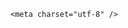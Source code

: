 <!DOCTYPE html>
<html lang="zh-CN">

<head>
    
<title>哈佛被禁止招收国际学生，中国的哈佛留学生现状怎样？真的要立马转学吗？_腾讯新闻</title>
<meta name="keywords" content="哈佛,留学生,中国,特朗普,加利福尼亚大学洛杉矶分校">
<meta name="description" content="美国国土安全部5月22日表示，特朗普政府已暂停哈佛大学招收国际学生的资格。美国国土安全部部长克里斯蒂·诺姆在致哈佛大学的一封信中表示，哈佛大学的学生和交流访问者项目（SEVP）认证即日起被撤销。信中表示，此次认证撤销将使哈佛大学在2025-2026学年不得招收任何持F类或J类非移民身份的外籍学生。此外，现有持F类或J类...">
<meta name="author" content="腾讯网">
<meta name="copyright" content="Copyright 1998 - 2025 Tencent. All Rights Reserved">
<meta property="og:type" content="news" />

<meta property="og:title" content="哈佛被禁止招收国际学生，中国的哈佛留学生现状怎样？真的要立马转学吗？_腾讯新闻" />
<meta property="og:description" content="美国国土安全部5月22日表示，特朗普政府已暂停哈佛大学招收国际学生的资格。美国国土安全部部长克里斯蒂·诺姆在致哈佛大学的一封信中表示，哈佛大学的学生和交流访问者项目（SEVP）认证即日起被撤销。信中表示，此次认证撤销将使哈佛大学在2025-2026学年不得招收任何持F类或J类非移民身份的外籍学生。此外，现有持F类或J类..." />
<meta property="og:url" content="https://news.qq.com/rain/a/20250523Q06HI700" />
<meta property="og:image" content="https://inews.gtimg.com/news_ls/OYEV4spgFvFSQpK0Z2s9E44rxZpMEy_PFLgZMdaXIGIfsAA_640330/0" />
<meta property="article:author" content="" />
<meta property="article:published_time" content="2025-05-23 18:21:16" />
<meta property="category" content="" />

    <meta charset="utf-8" />
<meta http-equiv="X-UA-Compatible" content="IE=Edge" />
<meta name="viewport" content="width=device-width, initial-scale=1, shrink-to-fit=no" />
<link rel="dns-prefetch" href="mat1.gtimg.com">
<link rel="dns-prefetch" href="i.news.qq.com">
<link rel="shortcut icon" href="https://mat1.gtimg.com/qqcdn/qqindex2021/favicon.ico">
<script nomodule="true" src="https://mat1.gtimg.com/qqcdn/qqindex2021/common-static/20240515201444/core3-37-1.min.js"></script>
<script>
  try {
    if (!window.IntersectionObserver) {
      var observerScript = document.createElement('script');
      observerScript.src = "https://mat1.gtimg.com/qqcdn/qqindex2021/common-static/20241024141058/intersection-observer-polyfill.js";
      document.head.appendChild(observerScript);
    }
  } catch (error) {}
</script>

<script>
  try {
    if (!Element.prototype.scrollTo) {
      var scrollScript = document.createElement('script');
      scrollScript.src = "https://mat1.gtimg.com/qqcdn/qqindex2021/common-static/20241025153001/scroll-behavior-polyfill.js";
      document.head.appendChild(scrollScript);
    }
  } catch (error) {}
</script>
<script>
  try {
    if ('scrollRestoration' in window.history) {
      window.history.scrollRestoration = 'manual';
    }
    window.isPcClient = Boolean(window.electron) && (
      window.navigator.userAgent.indexOf('pc-client') > 0 ||
      window.navigator.userAgent.indexOf('TencentNews') > 0
    );
  } catch {}
</script>
<script>
  try {
    if (window.isPcClient) {
      var bodyStyle = document.createElement('style');
      bodyStyle.innerText = 'body{ zoom: 0.95 }';
      document.head.appendChild(bodyStyle);
    }
  } catch {}
</script>
<script>
  window.DATA = {"atype":232,"relate_extend_infos":{"abstract":"美国国土安全部5月22日表示，特朗普政府已暂停哈佛大学招收国际学生的资格。美国国土安全部部长克里斯蒂·诺姆在致哈佛大学的一封信中表示，哈佛大学的学生和交流访问者项目（SEVP）认证即日起被撤销。信中表示，此次认证撤销将使哈佛大学在2025-2026学年不得招收任何持F类或J类非移民身份的外籍学生。此外，现有持F类或J类...","id":"20250523A01KP300","imgURL":"https://inews.gtimg.com/om_ls/OT1PO4MWK2RMgzenq7nLs2fUBuCpl8QzwBm_aVv_mzvbQAA_640330/0","imgURLSmall":"https://inews.gtimg.com/om_ls/OT1PO4MWK2RMgzenq7nLs2fUBuCpl8QzwBm_aVv_mzvbQAA_150120/0","longTitle":"美国政府暂停哈佛大学招收国际学生资格","title":"美国政府暂停哈佛大学招收国际学生资格","url":"http://view.inews.qq.com/a/20250523A01KP300"},"remarks":"","self_declare":{"declare":"个人观点，仅供参考"},"already_answer":false,"adInfo":{"openRelatedNewsAd":1,"openAds":1,"openAdsComment":1,"openAdsPhotos":1,"openAdsText":1},"attribute":{},"intro":"","is_deleted":0,"all_long_pic":1,"disableDeclare":1,"news_update_time":1748006515,"questionInfo":{"question_short_title":"哈佛被禁止招收国际学生，中国的哈佛留学生现状怎样？真的要立马转学吗？","relate_extend_infos":[{"id":"20250523A01KP300","longtitle":"美国政府暂停哈佛大学招收国际学生资格","picShowType":"90092","thumbnails_qqnews":["https://inews.gtimg.com/om_ls/OT1PO4MWK2RMgzenq7nLs2fUBuCpl8QzwBm_aVv_mzvbQAA_294195/0"],"title":"美国政府暂停哈佛大学招收国际学生资格","url":"https://view.inews.qq.com/a/20250523A01KP300","abstract":"美国国土安全部5月22日表示，特朗普政府已暂停哈佛大学招收国际学生的资格。美国国土安全部部长克里斯蒂·诺姆在致哈佛大学的一封信中表示，哈佛大学的学生和交流访问者项目（SEVP）认证即日起被撤销。信中表示，此次认证撤销将使哈佛大学在2025-2026学年不得招收任何持F类或J类非移民身份的外籍学生。此外，现有持F类或J类...","articletype":"0"}],"thumbnails_qqnews":["https://inews.gtimg.com/news_ls/OoCqnhb6gO1MITNot8f5X9-QztiR0OeJmLsBIYTFkB1EgAA_294195/0"],"title":"哈佛被禁止招收国际学生，中国的哈佛留学生现状怎样？真的要立马转学吗？","url":"http://view.inews.qq.com/a/20250523Q06HI700","abstract":"","id":"20250523Q06HI700","longtitle":"美国政府禁止哈佛招收国际学生，中国的哈佛留学生现状怎样？"},"surl":"https://view.inews.qq.com/a/20250523Q06HI700","answer_num":1,"ai_switch":true,"enableDiffusion":1,"forbidCommentUpDown":0,"iNewsRecommendLevel":1,"emojiSwitch":1,"id":"20250523Q06HI700","interaction_info":{"share_wechat_count":1},"news_app_recommend_status":4,"abstract":"","article_category":"69","card":{"uin":"ecbe89d289b6198c7996f16538ebc224f9","msgEntry":1,"vip_icon_night":"http://inews.gtimg.com/newsapp_ls/0/14876052067/0","suid":"8QMc339d5IQeuTzY5QN3","cpLevel":2,"chlname":"问答课代表","desc":"腾讯新闻问答课代表，结合当下热点新闻和网友热议，发现好问题，期待好回答。","update_frequency":"1970-01-01 08:00:00","vip_place":"left","vip_type":"30012","vip_icon":"http://inews.gtimg.com/newsapp_ls/0/14876051701/0","chlid":"22983986","vip_desc":"腾讯新闻问答课代表官方账号","vip_type_new":"30012","liveInfo":{},"icon":"https://inews.gtimg.com/om_ls/OPBO91JgEbYG-O62jC2hCRA_yoydsA8oEANb87pxgNxKgAA_200200/0"},"categoryrray":{"category_id":"69","sub_category_id":"767"},"ret":0,"url":"https://view.inews.qq.com/a/20250523Q06HI700","content_words_num":31,"emojiRelatedSwitch":1,"final_declare":["个人观点，仅供参考"],"question_id":"","FadCid":"","channelEntryJumpType":1,"commentid":"","content":null,"shareImg":"https://inews.gtimg.com/news_ls/OoCqnhb6gO1MITNot8f5X9-QztiR0OeJmLsBIYTFkB1EgAA_870492/0","copyright_wording_share":"免责声明","detail_entry":{"is_orignal":1,"orignal_entry":1},"extra_property":{"FeedbackDetailDisableInsert":0,"zanSkinType":""},"time":"2025-05-23 16:23:59","safe_cntl":{"close_share_pull":0,"emoticon_comment_mode":0,"close_all_ad":0,"close_all_emoticon_comment":0,"close_all_rel":0,"close_comment_dislike":0,"close_global_news_sis":0,"close_all_favorite":0,"close_relate_thing":0},"shareCount":1,"shareDesc":"腾讯新闻","title":"哈佛被禁止招收国际学生，中国的哈佛留学生现状怎样？真的要立马转学吗？","closeCommentBanner":0,"copyright_share":"本文来自腾讯新闻客户端创作者，不代表腾讯新闻的观点和立场。","isSensitive":0,"likeInfo":0,"cms_id":"20250523Q06HI700","articleId":"20250523Q07DR100","article_type":232,"tags":"","desc":"美国国土安全部5月22日表示，特朗普政府已暂停哈佛大学招收国际学生的资格。美国国土安全部部长克里斯蒂·诺姆在致哈佛大学的一封信中表示，哈佛大学的学生和交流访问者项目（SEVP）认证即日起被撤销。信中表示，此次认证撤销将使哈佛大学在2025-2026学年不得招收任何持F类或J类非移民身份的外籍学生。此外，现有持F类或J类...","videoArr":[]};
</script>
<script>
  window.channelInfo = {"channelConfig":{"channelNav":[{"_auto_id":"1","active_alien_img":"","alien_img":"","channel_id":"news_news_home","is_local":"0","link":"https://www.qq.com","name_cn":"首页","name_en":"home"},{"_auto_id":"2","active_alien_img":"","alien_img":"","channel_id":"news_news_top","is_local":"0","link":"","name_cn":"要闻","name_en":"news"},{"_auto_id":"4","active_alien_img":"","alien_img":"","channel_id":"news_news_bj","is_local":"1","link":"","name_cn":"北京","name_en":"bj"},{"_auto_id":"5","active_alien_img":"","alien_img":"","channel_id":"news_news_finance","is_local":"0","link":"","name_cn":"财经","name_en":"finance"},{"_auto_id":"6","active_alien_img":"","alien_img":"","channel_id":"news_news_tech","is_local":"0","link":"","name_cn":"科技","name_en":"tech"},{"_auto_id":"7","active_alien_img":"","alien_img":"","channel_id":"tv","is_local":"0","link":"https://v.qq.com/channel/tv/?ptag=qqnews","name_cn":"电视剧","name_en":"tv"},{"_auto_id":"8","active_alien_img":"","alien_img":"","channel_id":"news_news_qa","is_local":"0","link":"","name_cn":"热问","name_en":"qa"},{"_auto_id":"9","active_alien_img":"","alien_img":"","channel_id":"news_news_ent","is_local":"0","link":"","name_cn":"娱乐","name_en":"ent"},{"_auto_id":"10","active_alien_img":"","alien_img":"","channel_id":"variety","is_local":"0","link":"https://v.qq.com/channel/variety/?ptag=qqnews","name_cn":"综艺","name_en":"variety"},{"_auto_id":"11","active_alien_img":"","alien_img":"","channel_id":"news_news_sports","is_local":"0","link":"","name_cn":"体育","name_en":"sports"},{"_auto_id":"13","active_alien_img":"","alien_img":"","channel_id":"news_news_nba","is_local":"0","link":"","name_cn":"NBA","name_en":"nba"},{"_auto_id":"14","active_alien_img":"","alien_img":"","channel_id":"news_news_world","is_local":"0","link":"","name_cn":"国际","name_en":"world"},{"_auto_id":"15","active_alien_img":"","alien_img":"","channel_id":"news_news_mil","is_local":"0","link":"","name_cn":"军事","name_en":"milite"},{"_auto_id":"16","active_alien_img":"","alien_img":"","channel_id":"news_news_auto","is_local":"0","link":"","name_cn":"汽车","name_en":"auto"},{"_auto_id":"17","active_alien_img":"","alien_img":"","channel_id":"news_news_house","is_local":"0","link":"","name_cn":"房产","name_en":"house"},{"_auto_id":"18","active_alien_img":"","alien_img":"","channel_id":"news_news_edu","is_local":"0","link":"","name_cn":"教育","name_en":"edu"},{"_auto_id":"19","active_alien_img":"","alien_img":"","channel_id":"news_news_antip","is_local":"0","link":"","name_cn":"健康","name_en":"health"},{"_auto_id":"20","active_alien_img":"","alien_img":"","channel_id":"news_news_video","is_local":"0","link":"","name_cn":"视频","name_en":"video"},{"_auto_id":"21","active_alien_img":"","alien_img":"","channel_id":"news_news_game","is_local":"0","link":"","name_cn":"游戏","name_en":"games"},{"_auto_id":"22","active_alien_img":"","alien_img":"","channel_id":"news_news_nchupin","is_local":"0","link":"","name_cn":"眼界","name_en":"chupin"},{"_auto_id":"24","active_alien_img":"","alien_img":"","channel_id":"news_news_football","is_local":"0","link":"","name_cn":"足球","name_en":"football"},{"_auto_id":"25","active_alien_img":"","alien_img":"","channel_id":"news_news_kepu","is_local":"0","link":"","name_cn":"科学","name_en":"kepu"},{"_auto_id":"26","active_alien_img":"","alien_img":"","channel_id":"news_news_digi","is_local":"0","link":"","name_cn":"数码","name_en":"digi"},{"_auto_id":"28","active_alien_img":"","alien_img":"","channel_id":"ymzx","is_local":"0","link":"https://gamer.qq.com/v2/cloudgame/game/96897?ichannel=txxwpc0Ftxxwpc1","name_cn":"元梦之星","name_en":"news_news_ymzx"},{"_auto_id":"31","active_alien_img":"","alien_img":"","channel_id":"movie","is_local":"0","link":"https://v.qq.com/channel/movie/?ptag=qqnews","name_cn":"电影","name_en":"movie"},{"_auto_id":"32","active_alien_img":"","alien_img":"","channel_id":"news_news_esport","is_local":"0","link":"","name_cn":"电竞","name_en":"esport"},{"_auto_id":"34","active_alien_img":"","alien_img":"","channel_id":"news_news_history","is_local":"0","link":"","name_cn":"历史","name_en":"history"},{"_auto_id":"35","active_alien_img":"","alien_img":"","channel_id":"news_news_baby","is_local":"0","link":"","name_cn":"育儿","name_en":"baby"},{"_auto_id":"36","active_alien_img":"","alien_img":"","channel_id":"hbjy","is_local":"0","link":"https://gp.qq.com/act/a20250421mnqlx/news.shtml","name_cn":"和平精英","name_en":"news_news_hbjy"},{"_auto_id":"37","active_alien_img":"","alien_img":"","channel_id":"cloud_gamer","is_local":"0","link":"https://gamer.qq.com/?ichannel=txxwpc0Ftxxwpc1","name_cn":"云游戏","name_en":"cloud_gamer"},{"_auto_id":"38","active_alien_img":"","alien_img":"","channel_id":"news_news_lic","is_local":"0","link":"","name_cn":"理财","name_en":"finance_licai"},{"_auto_id":"39","active_alien_img":"","alien_img":"","channel_id":"news_news_istock","is_local":"0","link":"","name_cn":"股票","name_en":"finance_stock"},{"_auto_id":"40","active_alien_img":"","alien_img":"","channel_id":"ren_min_shi_pin","is_local":"0","link":"https://news.qq.com/omn/author/8QMd3Hld74cbujbY?tab=om_video","name_cn":"人民视频","name_en":"ren_min_shi_pin"},{"_auto_id":"41","active_alien_img":"","alien_img":"","channel_id":"news_news_weather","is_local":"0","link":"https://tianqi.qq.com/index.htm","name_cn":"天气","name_en":"weather"}]}};
</script>
<script>
  window.articleConfig = {"rightConfig":[{"_auto_id":"1","category_key":"default","modules":"{\"moduleList\":[{\"title\":\"精选视频\",\"id\":\"video_album\",\"videoType\":\"tag\",\"videoId\":\"aUepxrtchGM=\"},{\"title\":\"下载条\",\"id\":\"download_banner\",\"isSticky\":1},{\"title\":\"热点榜\",\"id\":\"hot_rank_list\",\"isSticky\":1},{\"title\":\"广告推广\",\"id\":\"ssp_ad_module\",\"category\":\"ad_ssp\",\"loid\":\"109\",\"isSticky\":1}]}"}],"tonglanAdConfig":[],"bottomConfig":[],"videoAdConfig":[],"rightGameConfig":[]};
</script>
<script src="https://mat1.gtimg.com/www/js/emonitor/custom_ed041a23.js" charset="utf-8"></script>
<script>
  try {
    window.emonitorIns = emonitor.create({
      name: 'newsqq_quesionArticle',
      atta: {
        name: 'newsqq',
      },
      mode: '007',
    });
  } catch (err) {
    console.warn(err);
  }
</script>
<link href="https://mat1.gtimg.com/qqcdn/qqindex2021/common-static/hel/qqnews-pc-dc_20250515055953/static/css/qa.css" rel="stylesheet">

<script>window.__HEL_PRESET_META__={"qqnews-pc-components":{"app":{"id":1366,"name":"qqnews-pc-components","app_group_name":"qqnews-pc-components","proj_ver":{"map":{},"utime":0},"online_version":"qqnews-pc-components_20250515055747","build_version":"qqnews-pc-components_20250520070753","update_at":"2025-05-20T11:08:42.000Z","desc":"set by [init], from container [formal.pc.dc.tj100999] worker [1]"},"version":{"sub_app_name":"qqnews-pc-components","sub_app_version":"qqnews-pc-components_20250520070753","src_map":{"webDirPath":"https://mat1.gtimg.com/qqcdn/qqindex2021/common-static/hel/qqnews-pc-components_20250520070753","htmlIndexSrc":"https://mat1.gtimg.com/qqcdn/qqindex2021/common-static/hel/qqnews-pc-components_20250520070753/index.html","extractMode":"all","iframeSrc":"","chunkCssSrcList":["https://mat1.gtimg.com/qqcdn/qqindex2021/common-static/hel/qqnews-pc-components_20250520070753/static/css/index.css"],"chunkJsSrcList":["https://mat1.gtimg.com/qqcdn/qqindex2021/common-static/hel/qqnews-pc-components_20250520070753/static/js/index.js"],"staticCssSrcList":[],"staticJsSrcList":["https://mat1.gtimg.com/qqcdn/qqindex2021/static/20231212123233/react.production.min.js","https://mat1.gtimg.com/qqcdn/qqindex2021/static/20231212123233/react-dom.production.min.js","https://mat1.gtimg.com/qqcdn/qqindex2021/common-static/hel/hel-base-v16.js"],"relativeCssSrcList":[],"relativeJsSrcList":[],"privCssSrcList":[],"srvModSrcList":[],"srvModSrcIndex":"","headAssetList":[{"tag":"staticScript","append":false,"attrs":{"src":"https://mat1.gtimg.com/qqcdn/qqindex2021/static/20231212123233/react.production.min.js"}},{"tag":"staticScript","append":false,"attrs":{"src":"https://mat1.gtimg.com/qqcdn/qqindex2021/static/20231212123233/react-dom.production.min.js"}},{"tag":"staticScript","append":false,"attrs":{"src":"https://mat1.gtimg.com/qqcdn/qqindex2021/common-static/hel/hel-base-v16.js"}},{"tag":"script","append":true,"attrs":{"src":"https://mat1.gtimg.com/qqcdn/qqindex2021/common-static/hel/qqnews-pc-components_20250520070753/static/js/index.js","defer":""}},{"tag":"link","append":true,"attrs":{"href":"https://mat1.gtimg.com/qqcdn/qqindex2021/common-static/hel/qqnews-pc-components_20250520070753/static/css/index.css","rel":"stylesheet"}}],"bodyAssetList":[]},"update_at":"2025-05-20T11:08:42.000Z","create_at":"2025-05-20T11:08:42.000Z","_worker_id":"1","_is_backup":true}}}</script>
<script>window.__VIEW_PATH__="question.ejs";</script>
</head>

<body id="dc-question-body">
  <div id="root"></div>
    <iframe style="display: none;" src="https://i.news.qq.com/web_backend/getWebPacUid"></iframe>
<script src="https://mat1.gtimg.com/qqcdn/qqindex2021/common-static/20240805160928/react.production.min.js"></script>
<script src="https://mat1.gtimg.com/qqcdn/qqindex2021/common-static/20240805160928/react-dom.production.min.js"></script>
<script src="https://mat1.gtimg.com/qqcdn/qqindex2021/common-static/20241018171503/universal-report.min.js"></script>
<script defer type="text/javascript" src="https://mat1.gtimg.com/qqcdn/qqindex2021/libs/barrier/aria.js?appid=9327b8b06379d9d1728bbfbe2025ef9c" charset="utf-8"></script>
<script defer src="https://t.captcha.qq.com/TCaptcha.js"></script>
<script>document.cookie="hel_err=;path=/;";</script>
<script src="https://mat1.gtimg.com/qqcdn/qqindex2021/common-static/hel/hel-base-v16.js"></script>
<script src="https://mat1.gtimg.com/qqcdn/qqindex2021/common-static/hel/qqnews-pc-hel-entry_20250117174052/static/js/index.js"></script>
<link rel="preload" href="https://mat1.gtimg.com/qqcdn/qqindex2021/common-static/hel/qqnews-pc-dc_20250515055953/static/js/qa.js" as="script">
<link rel="preload" href="https://mat1.gtimg.com/qqcdn/qqindex2021/common-static/hel/qqnews-pc-components_20250520070753/static/js/index.js" as="script">
<script>window.loadProject("https://mat1.gtimg.com/qqcdn/qqindex2021/common-static/hel/qqnews-pc-dc_20250515055953/static/js/qa.js");</script>
<iframe id="videoFrame" style="display: none;" src="https://video.qq.com/cookie/sync_qqnews.html"></iframe>
</body>

</html>

